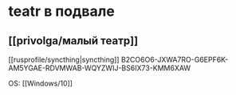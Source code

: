 # teatr в подвале
## [[privolga/малый театр]]

[[rusprofile/syncthing|syncthing]] B2CO6O6-JXWA7RO-G6EPF6K-AM5YGAE-RDVMWAB-WQYZWIJ-BS6IX73-KMM6XAW

OS: [[Windows/10]]

